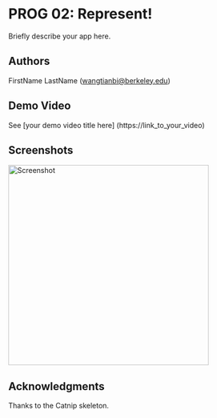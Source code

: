 # PROG 02: Represent!

Briefly describe your app here.

## Authors

FirstName LastName ([wangtianbi@berkeley.edu](mailto:your_email@berkeley.edu))

## Demo Video

See [your demo video title here] (https://link_to_your_video)

## Screenshots

<img src="screenshots/main.png" height="400" alt="Screenshot"/>

## Acknowledgments

Thanks to the Catnip skeleton.
